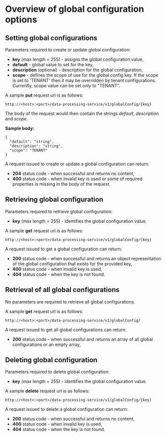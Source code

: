 # Overview of global configuration options

## Setting global configurations

Parameters required to create or update global configuration:

- **key** (max length = 255) - assigns the global configuration value,
- **default** - global value to set for the key,
- **description** (optional) - description for the global configuration,
- **scope** - defines the scope of use for the global config key. If the scope is set to 'TENANT' then it may be overridden by tenant configurations. Currently, scope value can be set only to "TENANT".


A sample **put** request url is as follows:

	http://<host>:<port>/data-processing-service/v1/globalConfig/{key}

The body of the request would then contain the strings *default*, *description* and *scope*.

**Sample body:**

	{
	  "default": "string",
	  "description": "string",
	  "scope": "TENANT"
	}

A request issued to create or update a global configuration can return:

- **204** status code - when successful and returns no content,
- **400** status code - when invalid key is used or some of required properties is missing in the body of the request.

## Retrieving global configuration

Parameters required to retrieve global configuration:

- **key** (max length = 255) - identifies the global configuration value.

A sample **get** request url is as follows:

	http://<host>:<port>/data-processing-service/v1/globalConfig/{key}

A request issued to get a global configuration can return:

- **200** status code - when successful and returns an object representation of the global configuration that exists for the provided key,
- **400** status code - when invalid key is used,
- **404** status code - when the key is not found.

## Retrieval of all global configurations

No parameters are required to retrieve all global configurations.

A sample **get** request url is as follows:

	http://<host>:<port>/data-processing-service/v1/globalConfig/

A request issued to get all global configurations can return:

- **200** status code - when successful and returns an array of all global configurations or an empty array,

## Deleting global configuration

Parameters required to delete global configuration:

- **key** (max length = 255) - identifies the global configuration value.

A sample **delete** request url is as follows:

	http://<host>:<port>/data-processing-service/v1/globalConfig/{key}

A request issued to delete a global configuration can return:

- **200** status code - when successful and returns no content,
- **400** status code - when invalid key is used,
- **404** status code - when the key is not found.

